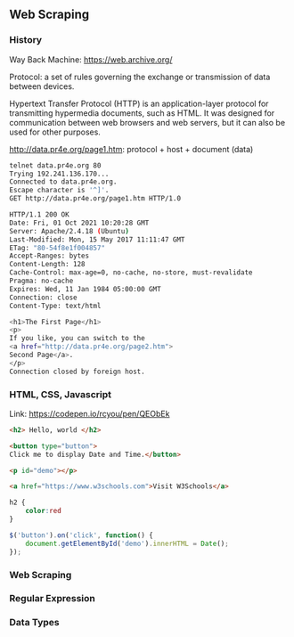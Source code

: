 ## Web Scraping

### History

Way Back Machine: https://web.archive.org/

Protocol: a set of rules governing the exchange or transmission of data 
between devices.

Hypertext Transfer Protocol (HTTP) is an application-layer protocol for 
transmitting hypermedia documents, such as HTML. It was designed for 
communication between web browsers and web servers, but it can also be 
used for other purposes.


http://data.pr4e.org/page1.htm: protocol + host + document (data)

```bash
telnet data.pr4e.org 80 
Trying 192.241.136.170...
Connected to data.pr4e.org.
Escape character is '^]'.
GET http://data.pr4e.org/page1.htm HTTP/1.0

HTTP/1.1 200 OK
Date: Fri, 01 Oct 2021 10:20:28 GMT
Server: Apache/2.4.18 (Ubuntu)
Last-Modified: Mon, 15 May 2017 11:11:47 GMT
ETag: "80-54f8e1f004857"
Accept-Ranges: bytes
Content-Length: 128
Cache-Control: max-age=0, no-cache, no-store, must-revalidate
Pragma: no-cache
Expires: Wed, 11 Jan 1984 05:00:00 GMT
Connection: close
Content-Type: text/html

<h1>The First Page</h1>
<p>
If you like, you can switch to the 
<a href="http://data.pr4e.org/page2.htm">
Second Page</a>.
</p>
Connection closed by foreign host.
```

### HTML, CSS, Javascript

Link: https://codepen.io/rcyou/pen/QEObEk

```html
<h2> Hello, world </h2>

<button type="button">
Click me to display Date and Time.</button>

<p id="demo"></p>

<a href="https://www.w3schools.com">Visit W3Schools</a>
```

```css
h2 {
    color:red
}
```

```javascript
$('button').on('click', function() {
	document.getElementById('demo').innerHTML = Date();
});
```

### Web Scraping



### Regular Expression


### Data Types 
